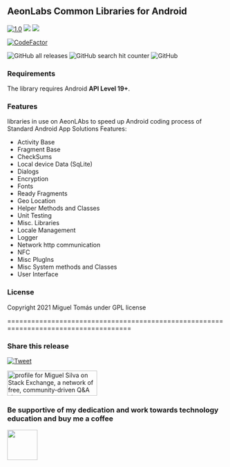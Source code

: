 ## AeonLabs Common Libraries for Android
 
[![1.0](https://jitpack.io/v/aeonSolutions/AeonLabs-Common-Libraries-for-Android.svg)](https://jitpack.io/#aeonSolutions/AeonLabs-Common-Libraries-for-Android)
[![](https://jitci.com/gh/aeonSolutions/AeonLabs-Common-Libraries-for-Android/svg)](https://jitci.com/gh/aeonSolutions/AeonLabs-Common-Libraries-for-Android)
![](https://views.whatilearened.today/views/github/aeonSolutions/AeonLabs-Common-Libraries-for-Android.svg)

[![CodeFactor](https://www.codefactor.io/repository/github/aeonsolutions/aeonlabs-common-libraries-for-android/badge)](https://www.codefactor.io/repository/github/aeonsolutions/aeonlabs-common-libraries-for-android)

![GitHub all releases](https://img.shields.io/github/downloads/aeonSolutions/AeonLabs-Common-Libraries-for-Android/total?style=for-the-badge)
![GitHub search hit counter](https://img.shields.io/github/search/aeonSolutions/AeonLabs-Common-Libraries-for-Android/AeonLabs%20Common%20Libraries%20for%20Android?style=for-the-badge)
![GitHub](https://img.shields.io/github/license/aeonSolutions/AeonLabs-Common-Libraries-for-Android?style=for-the-badge)

### Requirements
The library requires Android **API Level 19+**.


### Features
libraries in use on AeonLAbs to speed up Android coding process of Standard Android App Solutions
Features:
- Activity Base
- Fragment Base
- CheckSums
- Local device Data (SqLite)
- Dialogs
- Encryption
- Fonts
- Ready Fragments
- Geo Location
- Helper Methods and Classes
- Unit Testing 
- Misc. Libraries
- Locale Management
- Logger
- Network http communication
- NFC
- Misc PlugIns
- Misc System methods and Classes
- User Interface



### License
Copyright 2021 Miguel Tomás under GPL license




=====================================================================================
### Share this release
[![Tweet](https://img.shields.io/twitter/url/http/shields.io.svg?style=social)](https://twitter.com/intent/tweet?original_referer=https%3A%2F%2Fjitpack.io%2F&ref_src=twsrc%5Etfw&text=Version%201.0%20of%20AeonLabs-Common-Libraries-for-Android%20is%20now%20available%20on%20&tw_p=tweetbutton&url=http%3A%2F%2Fgithub.com%2FaeonSolutions%2FAeonLabs-Common-Libraries-for-Android)

<a href="https://stackexchange.com/users/18907312/miguel-silva"><img src="https://stackexchange.com/users/flair/18907312.png" width="208" height="58" alt="profile for Miguel Silva on Stack Exchange, a network of free, community-driven Q&amp;A sites" title="profile for Miguel Silva on Stack Exchange, a network of free, community-driven Q&amp;A sites" /></a>

### Be supportive of my dedication and work towards technology education and buy me a coffee


[<img src="https://cdn.buymeacoffee.com/buttons/v2/default-yellow.png" data-canonical-src="https://cdn.buymeacoffee.com/buttons/v2/default-yellow.png" height="70" />](https://www.buymeacoffee.com/migueltomas)
